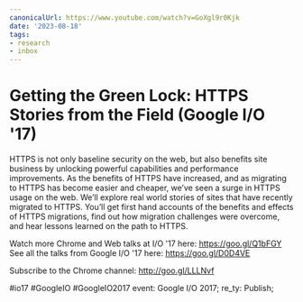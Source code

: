 ```yaml
---
canonicalUrl: https://www.youtube.com/watch?v=GoXgl9r0Kjk
date: '2023-08-18'
tags:
- research
- inbox
---
```


# Getting the Green Lock: HTTPS Stories from the Field (Google I/O '17)

HTTPS is not only baseline security on the web, but also benefits site business by unlocking powerful capabilities and performance improvements. As the benefits of HTTPS have increased, and as migrating to HTTPS has become easier and cheaper, we’ve seen a surge in HTTPS usage on the web. We’ll explore real world stories of sites that have recently migrated to HTTPS. You’ll get first hand accounts of the benefits and effects of HTTPS migrations, find out how migration challenges were overcome, and hear lessons learned on the path to HTTPS.

Watch more Chrome and Web talks at I/O '17 here: https://goo.gl/Q1bFGY
See all the talks from Google I/O '17 here: https://goo.gl/D0D4VE

Subscribe to the Chrome channel: http://goo.gl/LLLNvf

#io17 #GoogleIO #GoogleIO2017 event: Google I/O 2017; re_ty: Publish;